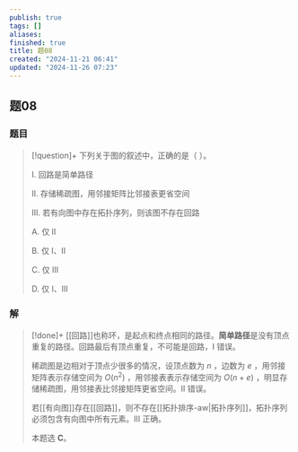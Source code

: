 ```yaml
---
publish: true
tags: []
aliases: 
finished: true
title: 题08
created: "2024-11-21 06:41"
updated: "2024-11-26 07:23"
---
```

## 题08
### 题目
> [!question]+
> 下列关于图的叙述中，正确的是（ ）。
> 
> Ⅰ. 回路是简单路径
> 
> Ⅱ. 存储稀疏图，用邻接矩阵比邻接表更省空间
> 
> Ⅲ. 若有向图中存在拓扑序列，则该图不存在回路
> 
> A. 仅 Ⅱ
> 
> B. 仅 Ⅰ、Ⅱ
> 
> C. 仅 Ⅲ
> 
> D. 仅 Ⅰ、Ⅲ
### 解
> [!done]+
> [[回路]]也称环，是起点和终点相同的路径。**简单路径**是没有顶点重复的路径。回路最后有顶点重复，不可能是回路，I 错误。
> 
> 稀疏图是边相对于顶点少很多的情况，设顶点数为 $n$ ，边数为 $e$ ，用邻接矩阵表示存储空间为 $O(n^2)$ ，用邻接表表示存储空间为 $O(n+e)$ ，明显存储稀疏图，用邻接表比邻接矩阵更省空间。II 错误。
> 
> 若[[有向图]]存在[[回路]]，则不存在[[拓扑排序-aw|拓扑序列]]，拓扑序列必须包含有向图中所有元素。III 正确。
> 
> 本题选 **C**。